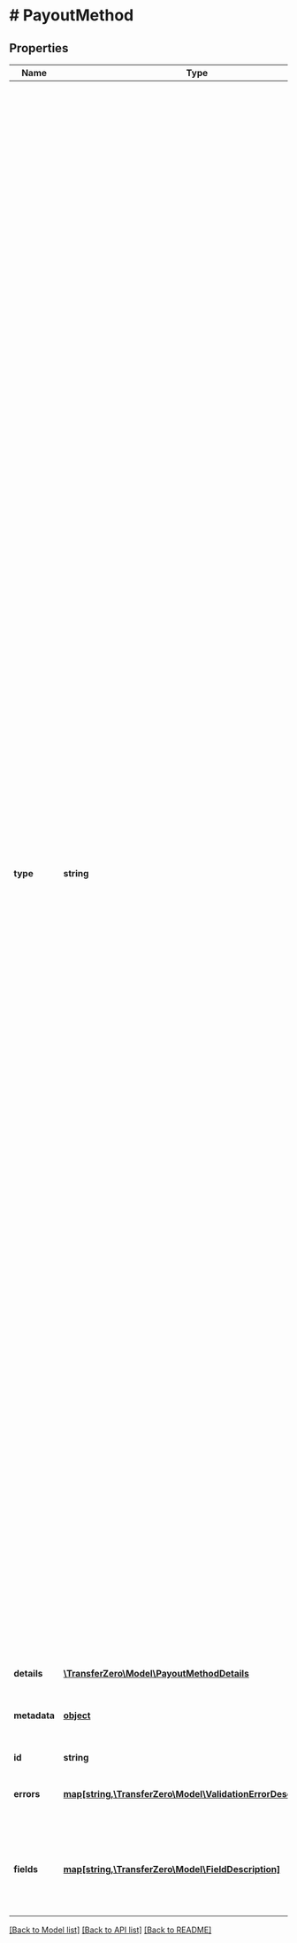 # # PayoutMethod

## Properties

Name | Type | Description | Notes
------------ | ------------- | ------------- | -------------
**type** | **string** | Contains the currency to send the money to, and the type of the money movement  Commonly used payout types are:  - &#x60;NGN::Bank&#x60; - for Nigerian bank account payments. - &#x60;GHS::Bank&#x60; - for Ghanaian bank account payments. - &#x60;GHS::Mobile&#x60; - for Ghanaian mobile money payments. - &#x60;GHS::Cash&#x60; - for Ghanaian cash remittance payments. - &#x60;UGX::Mobile&#x60; - for Ugandan mobile money payments. - &#x60;XOF::Mobile&#x60; - for mobile money payments to West-Africa. - &#x60;XOF::Bank&#x60; - for Senegalese bank account payments. - &#x60;XOF::Cash&#x60; - for Senegalese cash remittance payments. - &#x60;MAD::Cash&#x60; - for Moroccan cash remittance payments. - &#x60;EUR::Bank&#x60; - for IBAN bank transfers in EUR. - &#x60;GBP::Bank&#x60; - for IBAN bank and FP accounts transfers in GBP. - &#x60;ZAR::Bank&#x60; - for South Africa bank account payments. - &#x60;USD::Bank&#x60; - for USD account payments. *** Currently Nigeria only and in Beta phase *** - &#x60;USD::Cash&#x60; - for USD cash remittance payments. *** Currently Nigeria only and in Beta phase *** - &#x60;KES::Bank&#x60; - for Kenyan bank account payments. - &#x60;KES::Mobile&#x60; - for Kenyan mobile money payments. - &#x60;XAF::Mobile&#x60; - for mobile money payments to Cameroon. - &#x60;XAF::Bank&#x60; - for Cameroon bank account payments.. - &#x60;GNF::Mobile&#x60; - for mobile money payments to Guinea. - &#x60;BRL::Bank&#x60; - for Brazilian bank account payments. - &#x60;NZD::Bank&#x60; - for New Zealand bank account payments. - &#x60;INR::Bank&#x60; - for Indian bank account payments. - &#x60;BWP::Bank&#x60; - for Botswana bank account payments. - &#x60;ZMW::Bank&#x60; - for Zambian bank account payments. - &#x60;CAD::Bank&#x60; - for Canadian bank account payments  You can also send funds to the internal balance using &#x60;CCY::Balance&#x60;, where &#x60;CCY&#x60; is the appropriate currency. See [Collection from senders](https://docs.transferzero.com/docs/additional-features/#collections-from-senders) for more info on how to collect money into internal balance | [optional] 
**details** | [**\TransferZero\Model\PayoutMethodDetails**](PayoutMethodDetails.md) |  | [optional] 
**metadata** | [**object**](.md) | Metadata of payout method. You can store any kind of information in this field. | [optional] 
**id** | **string** |  | [optional] 
**errors** | [**map[string,\TransferZero\Model\ValidationErrorDescription[]]**](array.md) | The fields that have some problems and don&#39;t pass validation | [optional] 
**fields** | [**map[string,\TransferZero\Model\FieldDescription]**](FieldDescription.md) | The fields needed for payments with this payment method with details on validation requirements | [optional] 

[[Back to Model list]](../../README.md#documentation-for-models) [[Back to API list]](../../README.md#documentation-for-api-endpoints) [[Back to README]](../../README.md)


